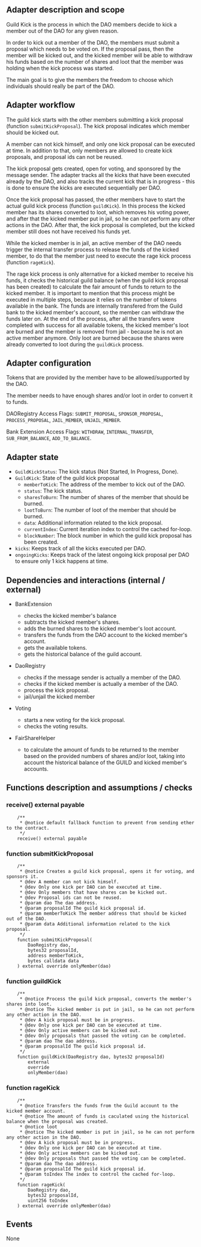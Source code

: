 ## Adapter description and scope

Guild Kick is the process in which the DAO members decide to kick a member out of the DAO for any given reason.

In order to kick out a member of the DAO, the members must submit a proposal which needs to be voted on. If the proposal pass, then the member will be kicked out, and the kicked member will be able to withdraw his funds based on the number of shares and loot that the member was holding when the kick process was started.

The main goal is to give the members the freedom to choose which individuals should really be part of the DAO.

## Adapter workflow

The guild kick starts with the other members submitting a kick proposal (function `submitKickProposal`).
The kick proposal indicates which member should be kicked out.

A member can not kick himself, and only one kick proposal can be executed at time. In addition to that, only members are allowed to create kick proposals, and proposal ids can not be reused.

The kick proposal gets created, open for voting, and sponsored by the message sender. The adapter tracks all the kicks that have been executed already by the DAO, and also tracks the current kick that is in progress - this is done to ensure the kicks are executed sequentially per DAO.

Once the kick proposal has passed, the other members have to start the actual guild kick process (function `guildKick`). In this process the kicked member has its shares converted to loot, which removes his voting power, and after that the kicked member put in jail, so he can not perform any other actions in the DAO. After that, the kick proposal is completed, but the kicked member still does not have received his funds yet.

While the kicked member is in jail, an active member of the DAO needs trigger the internal transfer process to release the funds of the kicked member, to do that the member just need to execute the rage kick process (function `rageKick`).

The rage kick process is only alternative for a kicked member to receive his funds, it checks the historical guild balance (when the guild kick proposal has been created) to calculate the fair amount of funds to return to the kicked member.
It is important to mention that this process might be executed in multiple steps, because it relies on the number of tokens available in the bank. The funds are internally transfered from the Guild bank to the kicked member's account, so the member can withdraw the funds later on. At the end of the process, after all the transfers were completed with success for all available tokens, the kicked member's loot are burned and the member is removed from jail - because he is not an active member anymore. Only loot are burned because the shares were already converted to loot during the `guildKick` process.

## Adapter configuration

Tokens that are provided by the member have to be allowed/supported by the DAO.

The member needs to have enough shares and/or loot in order to convert it to funds.

DAORegistry Access Flags: `SUBMIT_PROPOSAL`, `SPONSOR_PROPOSAL`, `PROCESS_PROPOSAL`, `JAIL_MEMBER`, `UNJAIL_MEMBER`.

Bank Extension Access Flags: `WITHDRAW`, `INTERNAL_TRANSFER`, `SUB_FROM_BALANCE`, `ADD_TO_BALANCE`.

## Adapter state

- `GuildKickStatus`: The kick status (Not Started, In Progress, Done).
- `GuildKick`: State of the guild kick proposal
  - `memberToKick`: The address of the member to kick out of the DAO.
  - `status`: The kick status.
  - `sharesToBurn`: The number of shares of the member that should be burned.
  - `lootToBurn`: The number of loot of the member that should be burned.
  - `data`: Additional information related to the kick proposal.
  - `currentIndex`: Current iteration index to control the cached for-loop.
  - `blockNumber`: The block number in which the guild kick proposal has been created.
- `kicks`: Keeps track of all the kicks executed per DAO.
- `ongoingKicks`: Keeps track of the latest ongoing kick proposal per DAO to ensure only 1 kick happens at time.

## Dependencies and interactions (internal / external)

- BankExtension

  - checks the kicked member's balance
  - subtracts the kicked member's shares.
  - adds the burned shares to the kicked member's loot account.
  - transfers the funds from the DAO account to the kicked member's account.
  - gets the available tokens.
  - gets the historical balance of the guild account.

- DaoRegistry

  - checks if the message sender is actually a member of the DAO.
  - checks if the kicked member is actually a member of the DAO.
  - process the kick proposal.
  - jail/unjail the kicked member

- Voting

  - starts a new voting for the kick proposal.
  - checks the voting results.

- FairShareHelper

  - to calculate the amount of funds to be returned to the member based on the provided numbers of shares and/or loot, taking into account the historical balance of the GUILD and kicked member's accounts.

## Functions description and assumptions / checks

### receive() external payable

```solidity
    /**
     * @notice default fallback function to prevent from sending ether to the contract.
     */
    receive() external payable
```

### function submitKickProposal

```solidity
    /**
     * @notice Creates a guild kick proposal, opens it for voting, and sponsors it.
     * @dev A member can not kick himself.
     * @dev Only one kick per DAO can be executed at time.
     * @dev Only members that have shares can be kicked out.
     * @dev Proposal ids can not be reused.
     * @param dao The dao address.
     * @param proposalId The guild kick proposal id.
     * @param memberToKick The member address that should be kicked out of the DAO.
     * @param data Additional information related to the kick proposal.
     */
    function submitKickProposal(
        DaoRegistry dao,
        bytes32 proposalId,
        address memberToKick,
        bytes calldata data
    ) external override onlyMember(dao)
```

### function guildKick

```solidity
    /**
     * @notice Process the guild kick proposal, converts the member's shares into loot.
     * @notice The kicked member is put in jail, so he can not perform any other action in the DAO.
     * @dev A kick proposal must be in progress.
     * @dev Only one kick per DAO can be executed at time.
     * @dev Only active members can be kicked out.
     * @dev Only proposals that passed the voting can be completed.
     * @param dao The dao address.
     * @param proposalId The guild kick proposal id.
     */
    function guildKick(DaoRegistry dao, bytes32 proposalId)
        external
        override
        onlyMember(dao)
```

### function rageKick

```solidity
    /**
     * @notice Transfers the funds from the Guild account to the kicked member account.
     * @notice The amount of funds is caculated using the historical balance when the proposal was created.
     * @notice loot
     * @notice The kicked member is put in jail, so he can not perform any other action in the DAO.
     * @dev A kick proposal must be in progress.
     * @dev Only one kick per DAO can be executed at time.
     * @dev Only active members can be kicked out.
     * @dev Only proposals that passed the voting can be completed.
     * @param dao The dao address.
     * @param proposalId The guild kick proposal id.
     * @param toIndex The index to control the cached for-loop.
     */
    function rageKick(
        DaoRegistry dao,
        bytes32 proposalId,
        uint256 toIndex
    ) external override onlyMember(dao)
```

## Events

None
